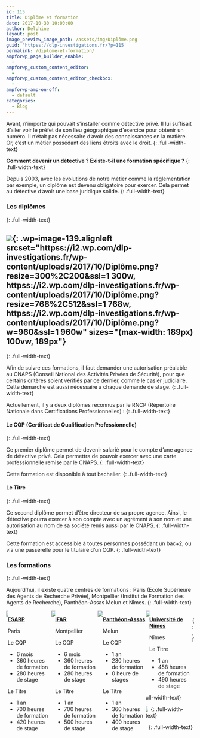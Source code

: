 ```yaml
---
id: 115
title: Diplôme et formation
date: 2017-10-30 10:00:00
author: Delphine
layout: post
image_preview_image_path: /assets/img/Diplôme.png
guid: 'httpss://dlp-investigations.fr/?p=115'
permalink: /diplome-et-formation/
ampforwp_page_builder_enable:
  -
ampforwp_custom_content_editor:
  -
ampforwp_custom_content_editor_checkbox:
  -
ampforwp-amp-on-off:
  - default
categories:
  - Blog
---
```


Avant, n’importe qui pouvait s’installer comme d&eacute;tective priv&eacute;. Il lui suffisait d’aller voir le pr&eacute;fet de son lieu g&eacute;ographique d’exercice pour obtenir un num&eacute;ro. Il n’&eacute;tait pas n&eacute;cessaire d’avoir des connaissances en la mati&egrave;re. Or, c’est un m&eacute;tier poss&eacute;dant des liens &eacute;troits avec le droit.
{: .full-width-text}

**Comment devenir un d&eacute;tective ? Existe-t-il une formation sp&eacute;cifique ?**
{: .full-width-text}

Depuis 2003, avec les &eacute;volutions de notre m&eacute;tier comme la r&eacute;glementation par exemple, un dipl&ocirc;me est devenu obligatoire pour exercer. Cela permet au d&eacute;tective d’avoir une base juridique solide.<!--base32-c9gq6t9k68pp6eb7e4v78ebb6rw70w1pcnh3et9mervkgtb2c8v74xtq61vk2wk5ehq70tvm75ppavbpddkq8eb8cdm6guvaehv6gdkmemtpmxbme0vk0w3g6ht64uv3dnu6pd1dc9gq6t9k68-base32-->
{: .full-width-text}

### Les dipl&ocirc;mes&nbsp;
{: .full-width-text}

## ![](httpss://i2.wp.com/dlp-investigations.fr/wp-content/uploads/2017/10/Diplôme.png?resize=189%2C126&amp;ssl=1){: .wp-image-139.alignleft srcset="httpss://i2.wp.com/dlp-investigations.fr/wp-content/uploads/2017/10/Diplôme.png?resize=300%2C200&amp;ssl=1 300w, httpss://i2.wp.com/dlp-investigations.fr/wp-content/uploads/2017/10/Diplôme.png?resize=768%2C512&amp;ssl=1 768w, httpss://i2.wp.com/dlp-investigations.fr/wp-content/uploads/2017/10/Diplôme.png?w=960&amp;ssl=1 960w" sizes="(max-width: 189px) 100vw, 189px"}
{: .full-width-text}

Afin de suivre ces formations, il faut demander une autorisation pr&eacute;alable au CNAPS (Conseil National des Activit&eacute;s Priv&eacute;es de S&eacute;curit&eacute;), pour que certains crit&egrave;res soient v&eacute;rifi&eacute;s par ce dernier, comme le casier judiciaire. Cette d&eacute;marche est aussi n&eacute;cessaire &agrave; chaque demande de stage.
{: .full-width-text}

Actuellement, il y a deux dipl&ocirc;mes reconnus par le RNCP (R&eacute;pertoire Nationale dans Certifications Professionnelles) :
{: .full-width-text}

#### Le CQP (Certificat de Qualification Professionnelle)
{: .full-width-text}

Ce premier dipl&ocirc;me permet de devenir salari&eacute; pour le compte d’une agence de d&eacute;tective priv&eacute;. Cela permettra de pouvoir exercer avec une carte professionnelle remise par le CNAPS.
{: .full-width-text}

Cette formation est disponible &agrave; tout bachelier.
{: .full-width-text}

#### Le Titre
{: .full-width-text}

Ce second dipl&ocirc;me permet d’&ecirc;tre directeur de sa propre agence. Ainsi, le d&eacute;tective pourra exercer &agrave; son compte avec un agr&eacute;ment &agrave; son nom et une autorisation au nom de sa soci&eacute;t&eacute; remis aussi par le CNAPS.
{: .full-width-text}

Cette formation est accessible &agrave; toutes personnes poss&eacute;dant un bac+2, ou via une passerelle pour le titulaire d’un CQP.
{: .full-width-text}

### Les formations
{: .full-width-text}

Aujourd’hui, il existe quatre centres de formations : Paris (Ecole Sup&eacute;rieure des Agents de Recherche Priv&eacute;e), Montpellier (Institut de Formation des Agents de Recherche), Panth&eacute;on-Assas Melun et N&icirc;mes.
{: .full-width-text}

<div class="csRow"><div class="csColumnGap full-width-text" style="margin: 0px; padding: 0px; float: left; width: 0.729%;"><img style="border: none;" data-recalc-dims="1" src="httpss://i2.wp.com/dlp-investigations.fr/wp-content/plugins/advanced-wp-columns/assets/js/plugins/views/img/1x1-pixel.png?w=634&amp;ssl=1" /></div><div class="csColumn" style="margin: 0px; padding: 0px; float: left; width: 23.2%;" data-csstartpoint="7" data-csendpoint="230" data-cswidth="23.2%" data-csid="359cbd23-b233-b026-9860-8b06b1880bbe"><p class="full-width-text"><strong><span style="text-decoration: underline;">ESARP</span></strong></p><p class="full-width-text">Paris</p><p class="full-width-text">Le CQP</p><ul><li class="full-width-text">6 mois</li><li class="full-width-text">360 heures de formation</li><li class="full-width-text">280 heures de stage</li></ul><p class="full-width-text">Le Titre</p><ul><li class="full-width-text">1 an</li><li class="full-width-text">700 heures de formation</li><li class="full-width-text">420 heures de stage</li></ul></div><div class="csColumnGap full-width-text" style="margin: 0px; padding: 0px; float: left; width: 2.08%;"><img style="border: none;" data-recalc-dims="1" src="httpss://i2.wp.com/dlp-investigations.fr/wp-content/plugins/advanced-wp-columns/assets/js/plugins/views/img/1x1-pixel.png?w=634&amp;ssl=1" /></div><div class="csColumn" style="margin: 0px; padding: 0px; float: left; width: 22.7%;" data-csstartpoint="250" data-csendpoint="468" data-cswidth="22.7%" data-csid="50fc0700-36e9-fe50-a814-9358c9b49758"><p class="full-width-text"><strong><span style="text-decoration: underline;">IFAR</span></strong></p><p class="full-width-text">Montpellier</p><p class="full-width-text">Le CQP</p><ul><li class="full-width-text">6 mois</li><li class="full-width-text">360 heures de formation</li><li class="full-width-text">280 heures de stage</li></ul><p class="full-width-text">Le Titre</p><ul><li class="full-width-text">1 an</li><li class="full-width-text">700 heures de formation</li><li class="full-width-text">500 heures de stage</li></ul></div><div class="csColumnGap full-width-text" style="margin: 0px; padding: 0px; float: left; width: 2.71%;"><img style="border: none;" data-recalc-dims="1" src="httpss://i2.wp.com/dlp-investigations.fr/wp-content/plugins/advanced-wp-columns/assets/js/plugins/views/img/1x1-pixel.png?w=634&amp;ssl=1" /></div><div class="csColumn" style="margin: 0px; padding: 0px; float: left; width: 22.7%;" data-csstartpoint="494" data-csendpoint="712" data-cswidth="22.7%" data-csid="40f4dbc9-c58d-b77c-9467-b55b8d74ef69"><p class="full-width-text"><strong><span style="text-decoration: underline;">Panth&eacute;on-Assas</span></strong></p><p class="full-width-text">Melun</p><p class="full-width-text">Le CQP</p><ul><li class="full-width-text">1 an</li><li class="full-width-text">230 heures de formation</li><li class="full-width-text">0 heure de stages</li></ul><p class="full-width-text">Le Titre</p><ul><li class="full-width-text">1 an</li><li class="full-width-text">360 heures de formation</li><li class="full-width-text">400 heures de stage</li></ul></div><div class="csColumnGap full-width-text" style="margin: 0px; padding: 0px; float: left; width: 1.98%;"><img style="border: none;" data-recalc-dims="1" src="httpss://i2.wp.com/dlp-investigations.fr/wp-content/plugins/advanced-wp-columns/assets/js/plugins/views/img/1x1-pixel.png?w=634&amp;ssl=1" /></div><div class="csColumn" style="margin: 0px; padding: 0px; float: left; width: 22.7%;" data-csstartpoint="731" data-csendpoint="949" data-cswidth="22.7%" data-csid="a7f7da8d-a8f2-cfb0-8331-752ecdd01dd9"><p class="full-width-text"><strong><span style="text-decoration: underline;">Universit&eacute; de N&icirc;mes</span></strong></p><p class="full-width-text">N&icirc;mes</p><p class="full-width-text">Le Titre</p><ul><li class="full-width-text">1 an</li><li class="full-width-text">458 heures de formation</li><li class="full-width-text">490 heures de stage</li></ul></div></div>

&nbsp;
{: .full-width-text}

<div class="csRow"><div class="csColumnGap full-width-text" style="margin: 0px; padding: 0px; float: left; width: 1.15%;"><img style="border: none;" data-recalc-dims="1" src="httpss://i2.wp.com/dlp-investigations.fr/wp-content/plugins/advanced-wp-columns/assets/js/plugins/views/img/1x1-pixel.png?w=634&amp;ssl=1" /></div></div>

&nbsp;
{: .full-width-text}

&nbsp;
{: .full-width-text}
